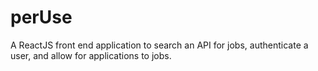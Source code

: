 # perUse
A ReactJS front end application to search an API for jobs, authenticate a user, and allow for applications to jobs.
